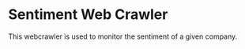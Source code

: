 Sentiment Web Crawler
========================

This webcrawler is used to monitor the sentiment of a given company.
